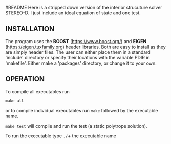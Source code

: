 #README
Here is a stripped down version of the interior strucuture solver STEREO-D. I just include an ideal equation of state and one test. 

## INSTALLATION

The program uses the **BOOST** (https://www.boost.org/) and **EIGEN** (https://eigen.tuxfamily.org) header libraries. Both are easy to install as they are simply header files. The user can either place them in a standard 'include' directory or specify their locations with the variable PDIR in 'makefile'. Either make a 'packages' directory, or change it to your own.

## OPERATION
To compile all executables run 

`make all`

or to compile individual executables run `make` followed by the executable name.

`make test` will compile and run the test (a static polytrope solution).

To run the executable type `./`+ the executable name

